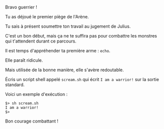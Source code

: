 Bravo guerrier !

Tu as déjoué le premier piège de l'Arène.

Tu sais à présent soumettre ton travail au jugement de Julius.

C'est un bon début, mais ça ne te suffira pas pour combattre les monstres qui t'attendent durant ce parcours.

Il est temps d'appréhender ta première arme : `echo`.

Elle paraît ridicule.

Mais utilisée de la bonne manière, elle s'avère redoutable.

Écris un script shell appelé `scream.sh` qui écrit `I am a warrior!` sur la sortie standard.

Voici un exemple d'exécution : 

```shell
$> sh scream.sh
I am a warrior!
$>
```

Bon courage combattant !
